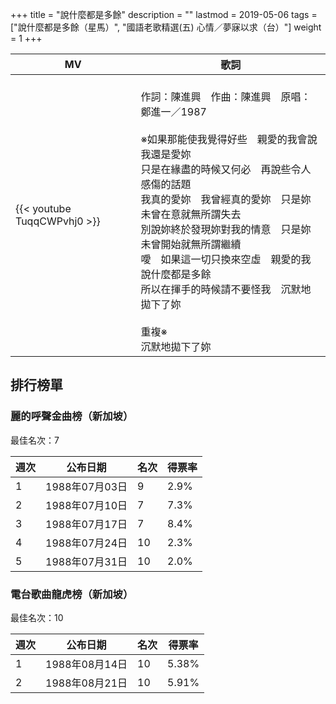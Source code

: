 +++
title = "說什麼都是多餘"
description = ""
lastmod = 2019-05-06
tags = ["說什麼都是多餘（星馬）", "國語老歌精選(五) 心情／夢寐以求（台）"]
weight = 1
+++

MV  | 歌詞  
--------------|-------
{{< youtube TuqqCWPvhj0 >}}|<br/>作詞：陳進興　作曲：陳進興　原唱：鄭進一／1987<br/><br/>※如果那能使我覺得好些　親愛的我會說我還是愛妳<br/>只是在緣盡的時候又何必　再說些令人感傷的話題<br/>我真的愛妳　我曾經真的愛妳　只是妳未曾在意就無所謂失去<br/>別說妳終於發現妳對我的情意　只是妳未曾開始就無所謂繼續<br/>噯　如果這一切只換來空虛　親愛的我說什麼都是多餘<br/>所以在揮手的時候請不要怪我　沉默地拋下了妳<br/><br/>重複※<br/>沉默地拋下了妳


## 排行榜單
### 麗的呼聲金曲榜（新加坡）

最佳名次：7

週次  | 公布日期  | 名次 | 得票率 
--------------|-------|------|------
1   | 1988年07月03日 |  9 |   2.9% 
2   | 1988年07月10日 |  7 |   7.3% 
3   | 1988年07月17日 |  7 |   8.4% 
4   | 1988年07月24日 |  10 |   2.3% 
5   | 1988年07月31日 |  10 |   2.0% 

### 電台歌曲龍虎榜（新加坡）

最佳名次：10

週次  | 公布日期  | 名次 | 得票率 
--------------|-------|------|------
1   | 1988年08月14日 |  10 |   5.38% 
2   | 1988年08月21日 |  10 |   5.91%

<br/>
<br/>